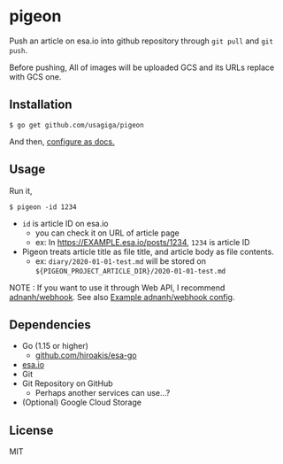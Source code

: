 # pigeon

Push an article on esa.io into github repository through `git pull` and `git push`.

Before pushing, All of images will be uploaded GCS and its URLs replace with GCS one.


## Installation

```shell script
$ go get github.com/usagiga/pigeon
```

And then, [configure as docs.](./docs/configure.md)


## Usage

Run it,

```shell script
$ pigeon -id 1234
```

- `id` is article ID on esa.io
    - you can check it on URL of article page
    - ex: In https://EXAMPLE.esa.io/posts/1234, `1234` is article ID
- Pigeon treats article title as file title, and article body as file contents.
    - ex: `diary/2020-01-01-test.md` will be stored on `${PIGEON_PROJECT_ARTICLE_DIR}/2020-01-01-test.md`

NOTE : If you want to use it through Web API, I recommend [adnanh/webhook](https://github.com/adnanh/webhook). See also [Example adnanh/webhook config](./example_webhook.md).


## Dependencies

- Go (1.15 or higher)
    - [github.com/hiroakis/esa-go](https://github.com/hiroakis/esa-go/)
- [esa.io](https://esa.io/)
- Git
- Git Repository on GitHub
    - Perhaps another services can use...?
- (Optional) Google Cloud Storage


## License

MIT
